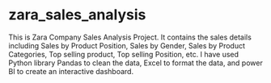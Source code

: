 # zara_sales_analysis
This is Zara Company Sales Analysis Project. It contains the sales details including Sales by Product Position, Sales by Gender, Sales by Product Categories, Top selling product, Top selling Position, etc. I have used Python library Pandas to clean the data, Excel to format the data, and power BI to create an interactive dashboard.
